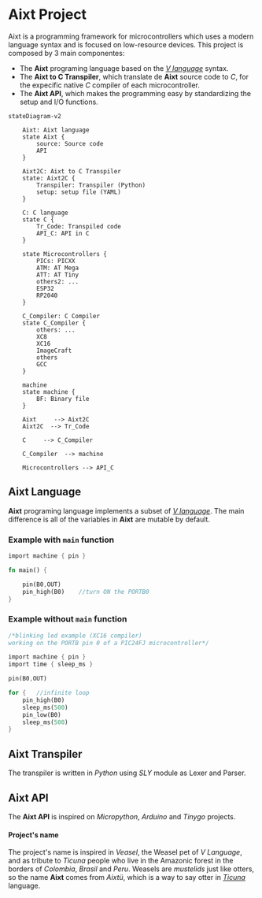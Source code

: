 # Aixt Project

Aixt is a programming framework for microcontrollers which uses a modern language syntax and is focused on low-resource devices. This project is composed by 3 main componentes:

- The **Aixt** programing language based on the [_V language_](https://vlang.io/) syntax.
- The **Aixt to C Transpiler**, which translate de **Aixt** source code to _C_, for the expecific native _C_ compiler of each microcontroller.
- The **Aixt API**, which makes the programming easy by standardizing the setup and I/O functions.  

```mermaid
stateDiagram-v2

    Aixt: Aixt language
    state Aixt {
        source: Source code
        API
    }

    Aixt2C: Aixt to C Transpiler
    state: Aixt2C {
        Transpiler: Transpiler (Python)
        setup: setup file (YAML)
    }

    C: C language
    state C {
        Tr_Code: Transpiled code
        API_C: API in C
    }

    state Microcontrollers {
        PICs: PICXX
        ATM: AT Mega
        ATT: AT Tiny
        others2: ...
        ESP32
        RP2040
    }

    C_Compiler: C Compiler
    state C_Compiler {
        others: ...
        XC8  
        XC16 
        ImageCraft  
        others 
        GCC 
    }
    
    machine
    state machine {
        BF: Binary file
    }
    
    Aixt     --> Aixt2C 
    Aixt2C  --> Tr_Code

    C     --> C_Compiler

    C_Compiler  --> machine

    Microcontrollers --> API_C
```

## Aixt Language

**Aixt** programing language implements a subset of [_V language_](https://vlang.io/). The main difference is all of the variables in **Aixt** are mutable by default.

### Example with `main` function
```rust
import machine { pin }

fn main() {

    pin(B0,OUT)     
    pin_high(B0)    //turn ON the PORTB0
}
```

### Example without `main` function
```rust
/*blinking led example (XC16 compiler)
working on the PORTB pin 0 of a PIC24FJ microcontroller*/

import machine { pin }
import time { sleep_ms }

pin(B0,OUT)

for {   //infinite loop
    pin_high(B0)
    sleep_ms(500)
    pin_low(B0)
    sleep_ms(500)
}
```

## Aixt Transpiler

The transpiler is written in _Python_ using _SLY_ module as Lexer and Parser.

## Aixt API

The **Aixt API** is inspired on _Micropython_, _Arduino_ and _Tinygo_ projects.


#### Project's name
The project's name is inspired in _Veasel_, the Weasel pet of _V Language_, and as tribute to _Ticuna_ people who live in the Amazonic forest in the borders of _Colombia_, _Brasil_ and _Peru_. Weasels are _mustelids_ just like otters, so the name **Aixt** comes from _Aixtü_, which is a way to say otter in [_Ticuna_](https://www.sil.org/system/files/reapdata/90/20/51/90205190508691852389084667097660892450/tca_Ticuna_Dictionary_2016_web.pdf) language.
